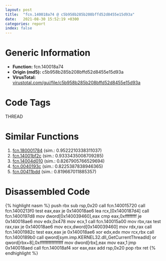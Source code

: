 ```yaml
---
layout: post
title:  "fcn.140018a74 @ c5b958b285b208bffd52d8455e15d93a"
date:   2021-08-30 15:52:19 +0300
categories: report
index: false
---
```


# Generic Information
- **Function:** fcn.140018a74
- **Origin (md5):** c5b958b285b208bffd52d8455e15d93a
- **VirusTotal:** [virustotal.com/gui/file/c5b958b285b208bffd52d8455e15d93a][virustotal_ref]

# Code Tags
<span class="tag" id="THREAD">THREAD</span>


# Similar Functions

1. [fcn.180001784][similar_1_ref] (sim.: 0.9522210338311037)
2. [fcn.14001bf2c][similar_2_ref] (sim.: 0.9333435008709285)
3. [fcn.14004d010][similar_3_ref] (sim.: 0.8267905766529694)
4. [fcn.0040193c][similar_4_ref] (sim.: 0.8225387838946365)
5. [fcn.00411bdd][similar_5_ref] (sim.: 0.819667011885357)


# Disassembled Code

{% highlight nasm %}
push rbx
sub rsp,0x20
call fcn.140015720
call fcn.1400213f0
test eax,eax
je 0x140018ae6
lea rcx,[0x1400187d4]
call fcn.1400197d8
mov dword[0x140039460],eax
cmp eax,0xffffffff
je 0x140018ae6
mov edx,0x478
mov ecx,1
call fcn.140015a00
mov rbx,rax
test rax,rax
je 0x140018ae6
mov ecx,dword[0x140039460]
mov rdx,rax
call fcn.14001982c
test eax,eax
je 0x140018ae6
xor edx,edx
mov rcx,rbx
call fcn.1400189b0
call qword[sym.imp.KERNEL32.dll_GetCurrentThreadId]
or qword[rbx+8],0xffffffffffffffff
mov dword[rbx],eax
mov eax,1
jmp 0x140018aed
call fcn.140018af4
xor eax,eax
add rsp,0x20
pop rbx
ret
{% endhighlight %}


[similar_1_ref]: /report/fcn.180001784@7dc44f7522d53d03c7b1f4335f6d2a15
[similar_2_ref]: /report/fcn.14001bf2c@3bee9e0608c478ffce0d10559aae732b
[similar_3_ref]: /report/fcn.14004d010@3bee9e0608c478ffce0d10559aae732b
[similar_4_ref]: /report/fcn.0040193c@0aa2d73a5300dff2412388945614b507
[similar_5_ref]: /report/fcn.00411bdd@44e1ffcf4e71f4505c09d520fd75f1e4
[virustotal_ref]: https://www.virustotal.com/gui/file/c5b958b285b208bffd52d8455e15d93a